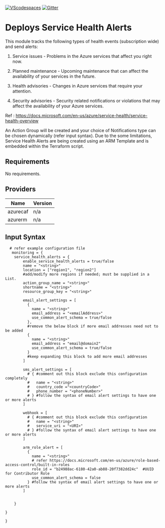 [![VScodespaces](https://img.shields.io/endpoint?url=https%3A%2F%2Faka.ms%2Fvso-badge)](https://online.visualstudio.com/environments/new?name=terraform-azurerm-caf-azure-firewall&repo=terraform-azurerm-caf-azure-firewall)
[![Gitter](https://badges.gitter.im/aztfmod/community.svg)](https://gitter.im/aztfmod/community?utm_source=badge&utm_medium=badge&utm_campaign=pr-badge)

# Deploys Service Health Alerts
This module tracks the following types of health events (subscription wide) and send alerts:

1. Service issues - Problems in the Azure services that affect you right now.

2. Planned maintenance - Upcoming maintenance that can affect the availability of your services in the future.

3. Health advisories - Changes in Azure services that require your attention. 

4. Security advisories - Security related notifications or violations that may affect the availability of your Azure services.

Ref : https://docs.microsoft.com/en-us/azure/service-health/service-health-overview

An Action Group will be created and your choice of Notifications type can be chosen dynamically (refer input syntax). 
Due to the some limitations, Service Health Alerts are being created using an ARM Template and is embedded within the Terraform script.




## Requirements

No requirements.

## Providers

| Name | Version |
|------|---------|
| azurecaf | n/a |
| azurerm | n/a |

##  Input Syntax
```hcl
  # refer example configuration file
   monitoring = {
    service_health_alerts = {
        enable_service_health_alerts = true/false
        name = "<string>"
        location = ["region1", "region2"] 
        #add/modify more regions if needed; must be supplied in a List.
        action_group_name = "<string>"
        shortname = "<string>"
        resource_group_key = "<string>"
        
        email_alert_settings = [
          {
            name = "<string>"        
            email_address = "<emailAddress>"
            use_common_alert_schema = true/false
          },
          #remove the below block if more email addresses need not to be added
          {
            name = "<string>"          
            email_address = "email@domain2"
            use_common_alert_schema = true/false
          }
          #keep expanding this block to add more email addresses
        ]
            
        sms_alert_settings = [
          # { #comment out this block exclude this configuration completely
          #   name = "<string>"       
          #   country_code ="<countryCode>"
          #   phone_number = "<phoneNumber>"
          # } #follow the syntax of email alert settings to have one or more alerts
        ]

        webhook = [
          # { #comment out this block exclude this configuration
          #   name = "<string>"         
          #   service_uri = "<URI>"
          # } #follow the syntax of email alert settings to have one or more alerts
        ]

        arm_role_alert = [
          {
            name = "<string>"          
            # refer https://docs.microsoft.com/en-us/azure/role-based-access-control/built-in-roles
            role_id = "b24988ac-6180-42a0-ab88-20f7382dd24c"  #UUID for Contributor Role
            use_common_alert_schema = false
          } #follow the syntax of email alert settings to have one or more alerts
        ]

    
    }
    
}
    
}
```

<!--- END_TF_DOCS --->
